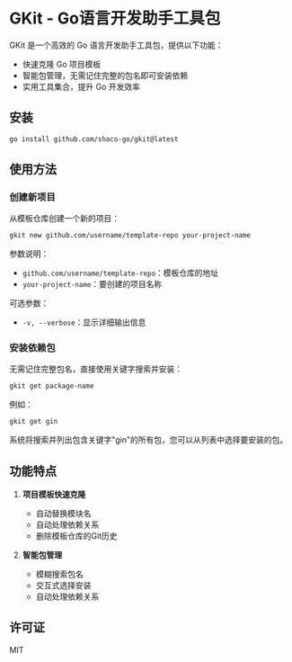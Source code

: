# GKit - Go语言开发助手工具包

GKit 是一个高效的 Go 语言开发助手工具包，提供以下功能：
- 快速克隆 Go 项目模板
- 智能包管理，无需记住完整的包名即可安装依赖
- 实用工具集合，提升 Go 开发效率

## 安装

```bash
go install github.com/shaco-go/gkit@latest
```

## 使用方法

### 创建新项目

从模板仓库创建一个新的项目：

```bash
gkit new github.com/username/template-repo your-project-name
```

参数说明：
- `github.com/username/template-repo`：模板仓库的地址
- `your-project-name`：要创建的项目名称

可选参数：
- `-v, --verbose`：显示详细输出信息

### 安装依赖包

无需记住完整包名，直接使用关键字搜索并安装：

```bash
gkit get package-name
```

例如：
```bash
gkit get gin
```

系统将搜索并列出包含关键字"gin"的所有包，您可以从列表中选择要安装的包。

## 功能特点

1. **项目模板快速克隆**
   - 自动替换模块名
   - 自动处理依赖关系
   - 删除模板仓库的Git历史

2. **智能包管理**
   - 模糊搜索包名
   - 交互式选择安装
   - 自动处理依赖关系

## 许可证

MIT 